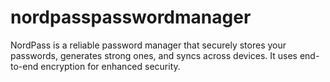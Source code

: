 # nordpasspasswordmanager
NordPass is a reliable password manager that securely stores your passwords, generates strong ones, and syncs across devices. It uses end-to-end encryption for enhanced security.
